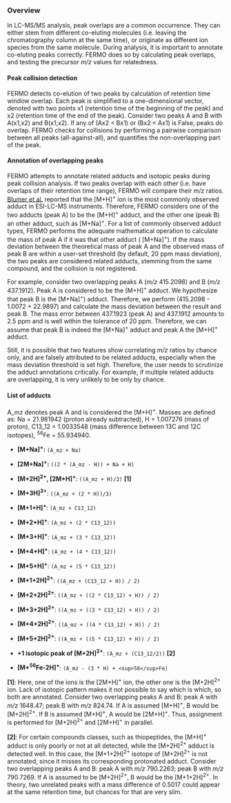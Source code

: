 ### Overview

In LC-MS/MS analysis, peak overlaps are a common occurrence. They can either stem from different co-eluting molecules (i.e. leaving the chromatography column at the same time), or originate as different ion species from the same molecule. During analysis, it is important to annotate co-eluting peaks correctly. FERMO does so by calculating peak overlaps, and testing the precursor *m/z* values for relatedness. 

#### Peak collision detection

FERMO detects co-elution of two peaks by calculation of retention time window overlap. Each peak is simplified to a one-dimensional vector, denoted with two points x1 (retention time of the beginning of the peak) and x2 (retention time of the end of the peak). Consider two peaks A and B with A(x1,x2) and B(x1,x2). If any of (Ax2 < Bx1) or (Bx2 < Ax1) is False, peaks do overlap. FERMO checks for collisions by performing a pairwise comparison between all peaks (all-against-all), and quantifies the non-overlapping part of the peak.

#### Annotation of overlapping peaks

FERMO attempts to annotate related adducts and isotopic peaks during peak collision analysis. If two peaks overlap with each other (i.e. have overlaps of their retention time range), FERMO will compare their *m/z* ratios. [Blumer et al.](https://doi.org/10.1021/acs.jcim.1c00579) reported that the \[M+H]<sup>+</sup> ion is the most commonly observed adduct in ESI-LC-MS instruments. Therefore, FERMO considers one of the two adducts (peak A) to be the \[M+H]<sup>+</sup> adduct, and the other one (peak B) an other adduct, such as \[M+Na]<sup>+</sup>. For a list of commonly observed adduct types, FERMO performs the adequate mathematical operation to calculate the mass of peak A if it was that other adduct ( \[M+Na]<sup>+</sup>). If the mass deviation between the theoretical mass of peak A and the observed mass of peak B are within a user-set threshold (by default, 20 ppm mass deviation), the two peaks are considered related adducts, stemming from the same compound, and the collision is not registered.

For example, consider two overlapping peaks A (*m/z* 415.2098) and B (*m/z* 437.1912). Peak A is considered to be the \[M+H]<sup>+</sup> adduct. We hypothesize that peak B is the \[M+Na]<sup>+</sup>) adduct. Therefore, we perform (415.2098 - 1.0072 + 22.9897) and calculate the mass deviation between the result and peak B. The mass error between 437.1923 (peak A) and 437.1912 amounts to 2.5 ppm and is well within the tolerance of 20 ppm. Therefore, we can assume that peak B is indeed the \[M+Na]<sup>+</sup> adduct and peak A the \[M+H]<sup>+</sup> adduct.

Still, it is possible that two features show correlating *m/z* ratios by chance only, and are falsely attributed to be related adducts, especially when the mass deviation threshold is set high. Therefore, the user needs to scrutinize the adduct annotations critically. For example, if multiple related adducts are overlapping, it is very unlikely to be only by chance. 


#### List of adducts

A_mz denotes peak A and is considered the \[M+H]<sup>+</sup>. Masses are defined as: Na = 21.981942 (proton already subtracted), H = 1.007276 (mass of proton), C13_12 = 1.0033548 (mass difference between 13C and 12C isotopes), <sup>56</sup>Fe = 55.934940.

- **\[M+Na\]<sup>+</sup>:** `(A_mz + Na)`
    
- **\[2M+Na\]<sup>+</sup>:** `((2 * (A_mz - H)) + Na + H)`

- **\[M+2H\]<sup>2+</sup>, \[2M+H\]<sup>+</sup>**: `((A_mz + H)/2)` **\[1\]**

- **\[M+3H\]<sup>3+</sup>**: `((A_mz + (2 * H))/3)`

- **\[M+1+H\]<sup>+</sup>**: `(A_mz + C13_12)`

- **\[M+2+H\]<sup>+</sup>**: `(A_mz + (2 * C13_12))`

- **\[M+3+H\]<sup>+</sup>**: `(A_mz + (3 * C13_12))`

- **\[M+4+H\]<sup>+</sup>**: `(A_mz + (4 * C13_12))`

- **\[M+5+H\]<sup>+</sup>**: `(A_mz + (5 * C13_12))`

- **\[M+1+2H\]<sup>2+</sup>**: `((A_mz + (C13_12 + H)) / 2)`

- **\[M+2+2H\]<sup>2+</sup>**: `((A_mz + ((2 * C13_12) + H)) / 2)`

- **\[M+3+2H\]<sup>2+</sup>**: `((A_mz + ((3 * C13_12) + H)) / 2)`

- **\[M+4+2H\]<sup>2+</sup>**: `((A_mz + ((4 * C13_12) + H)) / 2)`

- **\[M+5+2H\]<sup>2+</sup>**: `((A_mz + ((5 * C13_12) + H)) / 2)`

- **+1 isotopic peak of \[M+2H\]<sup>2+</sup>**: `(A_mz + (C13_12/2))` **\[2\]**

- **\[M+<sup>56</sup>Fe-2H\]<sup>+</sup>**: `(A_mz - (3 * H) + <sup>56</sup>Fe)`

**\[1\]**: Here, one of the ions is the \[2M+H\]<sup>+</sup> ion, the other one is the \[M+2H\]<sup>2+</sup> ion. Lack of isotopic pattern makes it not possible to say which is which, so both are annotated. Consider two overlapping peaks A and B: peak A with *m/z* 1648.47; peak B with *m/z* 824.74. If A is assumed \[M+H\]<sup>+</sup>, B would be \[M+2H\]<sup>2+</sup>. If B is assumed \[M+H\]<sup>+</sup>, A would be \[2M+H\]<sup>+</sup>. Thus, assignment is performed for \[M+2H\]<sup>2+</sup> and \[2M+H\]<sup>+</sup> in parallel.

**\[2\]**: For certain compounds classes, such as thiopeptides, the \[M+H]<sup>+</sup> adduct is only poorly or not at all detected, while the \[M+2H\]<sup>2+</sup> adduct is detected well. In this case, the \[M+1+2H\]<sup>2+</sup> isotope of \[M+2H\]<sup>2+</sup> is not annotated, since it misses its corresponding protonated adduct. Consider two overlapping peaks A and B: peak A with *m/z* 790.2263; peak B with *m/z* 790.7269. If A is assumed to be \[M+2H\]<sup>2+</sup>, B would be the \[M+1+2H\]<sup>2+</sup>. In theory, two unrelated peaks with a mass difference of 0.5017 could appear at the same retention time, but chances for that are very slim.

